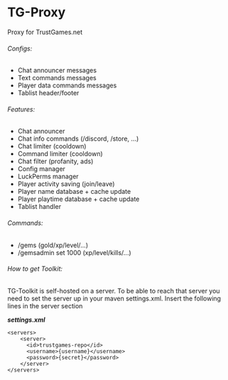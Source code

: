 # TG-Proxy
Proxy for TrustGames.net

###### Configs:
- Chat announcer messages
- Text commands messages
- Player data commands messages
- Tablist header/footer

###### Features:
- Chat announcer
- Chat info commands (/discord, /store, ...)
- Chat limiter (cooldown)
- Command limiter (cooldown)
- Chat filter (profanity, ads)
- Config manager
- LuckPerms manager
- Player activity saving (join/leave)
- Player name database + cache update 
- Player playtime database + cache update
- Tablist handler

###### Commands:
- /gems <name> (gold/xp/level/...)
- /gemsadmin <name> set 1000 (xp/level/kills/...)

###### How to get Toolkit:
TG-Toolkit is self-hosted on a server. To be able to reach that server you need to set the server up in your maven settings.xml. Insert the following lines in the server section

**_settings.xml_**
```
<servers>
    <server>
      <id>trustgames-repo</id>
      <username>{username}</username>
      <password>{secret}</password>
    </server>
</servers>
```
